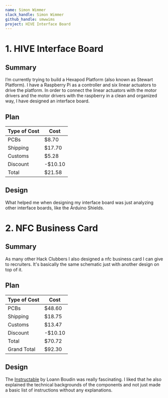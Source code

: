 ```yaml
---
name: Simon Wimmer
slack_handle: Simon Wimmer
github_handle: smwwims
project: HIVE Interface Board
---
```


# 1. HIVE Interface Board
## Summary
I’m currently trying to build a Hexapod Platform (also known as Stewart Platform). I have a Raspberry Pi as a controller and six linear actuators to drive the platform. In order to connect the linear actuators with the motor drivers and the motor drivers with the raspberry in a clean and organized way, I have designed an interface board.

## Plan
| Type of Cost  | Cost   |
| ------------- | ------ |
| PCBs          | $8.70  |
| Shipping      | $17.70 |
| Customs       | $5.28  |
| Discount      |-$10.10 |
| Total         | $21.58 |

## Design
What helped me when designing my interface board was just analyzing other interface boards, like the Arduino Shields.


# 2. NFC Business Card
## Summary
As many other Hack Clubbers I also designed a nfc business card I can give to recruiters. It's basically the same schematic just with another design on top of it.

## Plan
| Type of Cost  | Cost   |
| ------------- | ------ |
| PCBs          | $48.60 |
| Shipping      | $18.75 |
| Customs       | $13.47 |
| Discount      |-$10.10 |
| Total         | $70.72 |
| Grand Total   | $92.30 |

## Design
The [Instructable](https://www.instructables.com/PCB-Business-Card-With-NFC/) by Loann Boudin was really fascinating. I liked that he also explained the technical backgrounds of the components and not just made a basic list of instructions without any explanations.
